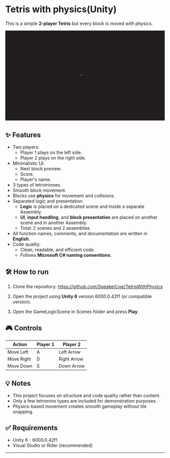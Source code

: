 # Tetris with physics(Unity)

This is a simple **2-player Tetris** but every block is moved with physics.

![Gameplay](Assets/Gifs/Tetris_Gif.gif)

## ✨ Features

- Two players:
    - Player 1 plays on the left side.
    - Player 2 plays on the right side.
- Minimalistic UI:
    - Next block preview.
    - Score.
    - Player's name.
- 3 types of tetrominoes.
- Smooth block movement.
- Blocks use **physics** for movement and collisions.
- Separated logic and presentation:
    - **Logic** is placed on a dedicated scene and inside a separate Assembly.
    - **UI**, **input handling**, and **block presentation** are placed on another scene and in another Assembly.
    - Total: 2 scenes and 2 assemblies.
- All function names, comments, and documentation are written in **English**.
- Code quality:
    - Clean, readable, and efficient code.
    - Follows **Microsoft C# naming conventions**.

## 🛠️ How to run

1. Clone the repository:
https://github.com/SpeakerLive/TetrisWithPhysics

2. Open the project using **Unity 6** version 6000.0.42f1 (or compatible version).
3. Open the GameLogicScene in Scenes folder and press **Play**.

## 🎮 Controls

| Action        | Player 1 | Player 2 |
|---------------|----------|----------|
| Move Left     | A        | Left Arrow  |
| Move Right    | D        | Right Arrow |
| Move Down     | S        | Down Arrow  |

## 💡 Notes

- This project focuses on structure and code quality rather than content.
- Only a few tetromino types are included for demonstration purposes.
- Physics-based movement creates smooth gameplay without tile snapping.

## ✅ Requirements

- Unity 6 - 6000.0.42f1
- Visual Studio or Rider (recommended)

---


